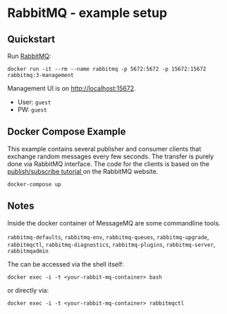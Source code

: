 # RabbitMQ - example setup

## Quickstart

Run [RabbitMQ](https://www.rabbitmq.com):
```shell
docker run -it --rm --name rabbitmq -p 5672:5672 -p 15672:15672 rabbitmq:3-management
```
Management UI is on [http://localhost:15672](http://localhost:15672).
- User: `guest`
- PW: `guest`

## Docker Compose Example

This example contains several publisher and consumer clients that exchange random messages every few seconds. The transfer is purely done via RabbitMQ interface. The code for the clients is based on the [publish/subscribe tutorial ](https://www.rabbitmq.com/tutorials/tutorial-three-javascript.html) on the RabbitMQ website.

```shell
docker-compose up
```

## Notes

Inside the docker container of MessageMQ are some commandline tools.

`rabbitmq-defaults`, `rabbitmq-env`, `rabbitmq-queues`, `rabbitmq-upgrade`, `rabbitmqctl`, `rabbitmq-diagnostics`, `rabbitmq-plugins`, `rabbitmq-server`, `rabbitmqadmin`

The can be accessed via the shell itself:

```shell
docker exec -i -t <your-rabbit-mq-container> bash
```

or directly via:
```shell
docker exec -i -t <your-rabbit-mq-container> rabbitmqctl
```
